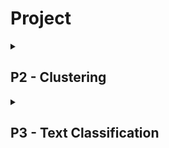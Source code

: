 # Project


<!----------------------------------------------------------------------------->
<details>
  <summary><h2>P2 - Clustering</h2></summary>

This is one of the pre-defined project ideas you can choose for your project.

### Clustering Wikipedia articles

Modify your clustering system from Assignment 2 to use Wikipedia articles (90 articles about Programming, 90 about Games). The dataset can be downloaded on the [Datasets](https://coursepress.lnu.se/courses/web-intelligence/assignments/datasets) page.

To use the dataset for clustering, you need to select some words and calculate the frequency of these words in each Wikipedia article. It is not recommended to use all words from the articles since similarity calculations will then take a long time. You can, for example, use the following words:

`language, programming, computer, software, hardware, data, player, online, system, development, machine, console, developer, design, history, technology, standard, information, article, example`

The article *Arcade_game* would then have the following frequencies:

`0;4;14;1;58;1;11;7;12;4;9;17;0;5;33;8;1;2;7;1`

### Grading

<table>
  <tr>
    <th>Grade</th>
    <th>Requirements</th>
  </tr>
  <tr>
    <td>E</td>
    <td>
      <ul>
        <li>Read all articles about programming and games and convert each article to word frequencies using the word list above.</li>
        <li>Perform k-means clustering on the 180 articles using two clusters.</li>
        <li>Are the articles well separated into one cluster of gaming related articles and one cluster about programming?</li>
      </ul>
    </td>
  </tr>
  <tr>
    <td>C-D</td>
    <td>
      <ul>
        <li>Perform hierarchical clustering on the 180 articles.</li>
        <li>Are articles about similar topics well separated into branches?</li>
      </ul>
    </td>
  </tr>
  <tr>
    <td>A-B</td>
    <td>
      <ul>
        <li>Generate your own word list of at least 100 words.</li>
        <li>Repeat k-means and hierarchical clustering using the new word list.</li>
        <li>Are the results better with the new word list?</li>
      </ul>
    </td>
  </tr>
</table>
</details>

<!----------------------------------------------------------------------------->
<details>
  <summary><h2>P3 - Text Classification</h2></summary>

This is one of the pre-defined project ideas you can choose for your project.



<table>
  <tr>
    <th>Grade</th>
    <th>Requirements</th>
  </tr>
  <tr>
    <td>E</td>
    <td>
      <ul>
        <li>Scrape and store raw HTML for at least 200 pages.</li>
      </ul>
    </td>
  </tr>
  <tr>
    <td>C-D</td>
    <td>
      <ul>
        <li>Parse the raw HTML files to generate a dataset similar to the Wikipedia dataset from Assignment 3.</li>
        <li>For each article, the dataset shall contain a file with all words in the article and another file with all outgoing links in the article.</li>
      </ul>
    </td>
  </tr>
  <tr>
    <td>A-B</td>
    <td>
      <ul>
        <li>Use the dataset with your search engine from Assignment 3.</li>
        <li>Use both content-based ranking and PageRank to rank search results.</li>
      </ul>
    </td>
  </tr>
</table>
</details>
